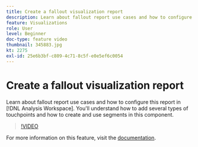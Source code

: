 ```yaml
---
title: Create a fallout visualization report
description: Learn about fallout report use cases and how to configure this report in Analysis Workspace.  You'll understand how to add several types of touchpoints and how to create and use segments in this component.
feature: Visualizations
role: User
level: Beginner
doc-type: feature video
thumbnail: 345883.jpg
kt: 2275
exl-id: 25e6b3bf-c809-4c71-8c5f-e0e5ef6c0054
---
```

# Create a fallout visualization report

Learn about fallout report use cases and how to configure this report in [!DNL Analysis Workspace].  You'll understand how to add several types of touchpoints and how to create and use segments in this component.

>[!VIDEO](https://video.tv.adobe.com/v/345883/?quality=12)

For more information on this feature, visit the [documentation](https://experienceleague.adobe.com/docs/analytics/analyze/analysis-workspace/visualizations/fallout/fallout-flow.html?lang=en).